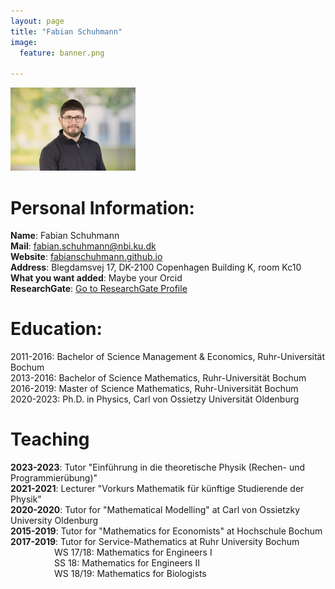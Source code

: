 ```yaml
---
layout: page
title: "Fabian Schuhmann"
image:
  feature: banner.png

---
```


<img src="/images/FabianSchuhmann.jpg" alt="drawing" width="200"/>

# Personal Information:
**Name**: Fabian Schuhmann<br />
**Mail**: [fabian.schuhmann@nbi.ku.dk](fabian.schuhmann@nbi.ku.dk)<br />
**Website**: [fabianschuhmann.github.io](https://fabianschuhmann.github.io)<br />
**Address**: Blegdamsvej 17, DK-2100 Copenhagen Building K, room Kc10<br />
**What you want added**: Maybe your Orcid<br />
**ResearchGate**: [Go to ResearchGate Profile](https://www.researchgate.net/profile/Fabian-Schuhmann-2)

# Education:
2011-2016: Bachelor of Science Management &amp; Economics, Ruhr-Universität Bochum<br />
2013-2016: Bachelor of Science Mathematics, Ruhr-Universität Bochum<br />
2016-2019: Master of Science Mathematics, Ruhr-Universität Bochum<br />
2020-2023: Ph.D. in Physics, Carl von Ossietzy Universität Oldenburg <br/>

# Teaching
**2023-2023**: Tutor "Einführung in die theoretische Physik (Rechen- und Programmierübung)"<br>
**2021-2021**: Lecturer "Vorkurs Mathematik für künftige Studierende der Physik"<br>
**2020-2020**: Tutor for "Mathematical Modelling" at Carl von Ossietzky University Oldenburg<br>
**2015-2019**: Tutor for "Mathematics for Economists" at Hochschule Bochum<br>
**2017-2019**: Tutor for Service-Mathematics at Ruhr University Bochum<br>
&emsp;&emsp;&emsp;&emsp;&emsp;WS 17/18: Mathematics for Engineers I<br>
&emsp;&emsp;&emsp;&emsp;&emsp;SS 18:    Mathematics for Engineers II<br>
&emsp;&emsp;&emsp;&emsp;&emsp;WS 18/19: Mathematics for Biologists<br>

